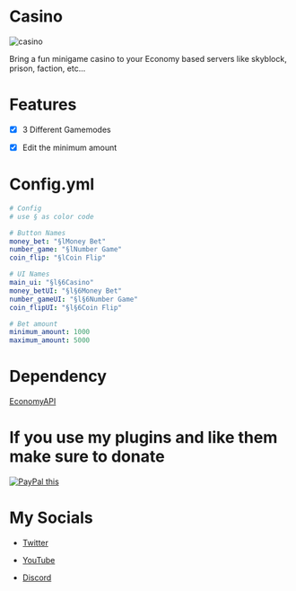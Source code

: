 <h1>Casino</h1>

![casino](https://user-images.githubusercontent.com/66917109/135706099-3f00d3e4-81e0-40d7-a6be-ab9ea1c4fb9d.png)

Bring a fun minigame casino to your Economy based servers like skyblock, prison, faction, etc...

<h1>Features</h1>

- [x] 3 Different Gamemodes

- [x] Edit the minimum amount

<h1>Config.yml</h1>

```yaml
# Config
# use § as color code

# Button Names
money_bet: "§lMoney Bet"
number_game: "§lNumber Game"
coin_flip: "§lCoin Flip"

# UI Names
main_ui: "§l§6Casino"
money_betUI: "§l§6Money Bet"
number_gameUI: "§l§6Number Game"
coin_flipUI: "§l§6Coin Flip"

# Bet amount
minimum_amount: 1000
maximum_amount: 5000
```

<h1>Dependency</h1>
<a href="https://poggit.pmmp.io/p/EconomyAPI/5.7.2">EconomyAPI</a>

<h1>If you use my plugins and like them make sure to donate</h1>

<a href="https://www.paypal.me/deadbushnetric" 
target="htps://paypal.me/deadbushnetric">
<img src="https://www.paypalobjects.com/en_US/GB/i/btn/btn_donateCC_LG.gif" alt="PayPal this" 
title="PayPal – The safer, easier way to pay online!" border="0" />
</a>

<h1>My Socials</h1>

- <a href="https://twitter.com/deadbushmc">Twitter</a>

- <a href="https://youtube.com/deadbush">YouTube</a>

- <a href="https://discord.gg/q7fKBTfeYp">Discord</a>

